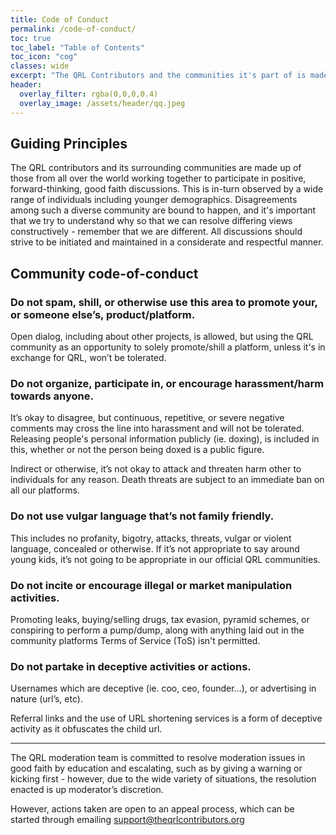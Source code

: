 ```yaml
---
title: Code of Conduct
permalink: /code-of-conduct/
toc: true
toc_label: "Table of Contents"
toc_icon: "cog"
classes: wide
excerpt: "The QRL Contributors and the communities it's part of is made up of individuals from all over the world. It's important to remember and embrace the different backgrounds we all come from as a strength of diversity."
header:
  overlay_filter: rgba(0,0,0,0.4)
  overlay_image: /assets/header/qq.jpeg
---
```


## Guiding Principles

The QRL contributors and its surrounding communities are made up of those from all over the world working together to participate in positive, forward-thinking, good faith discussions. This is in-turn observed by a wide range of individuals including younger demographics. Disagreements among such a diverse community are bound to happen, and it's important that we try to understand why so that we can resolve differing views constructively - remember that we are different. All discussions should strive to be initiated and maintained in a considerate and respectful manner.

## Community code-of-conduct

### Do not spam, shill, or otherwise use this area to promote your, or someone else’s, product/platform. 

Open dialog, including about other projects, is allowed, but using the QRL community as an opportunity to solely promote/shill a platform, unless it's in exchange for QRL, won’t be tolerated. 

### Do not organize, participate in, or encourage harassment/harm towards anyone. 

It’s okay to disagree, but continuous, repetitive, or severe negative comments may cross the line into harassment and will not be tolerated. Releasing people's personal information publicly (ie. doxing), is included in this, whether or not the person being doxed is a public figure.

Indirect or otherwise, it’s not okay to attack and threaten harm other to individuals for any reason. Death threats are subject to an immediate ban on all our platforms.

### Do not use vulgar language that’s not family friendly. 

This includes no profanity, bigotry, attacks, threats, vulgar or violent language, concealed or otherwise. If it’s not appropriate to say around young kids, it’s not going to be appropriate in our official QRL communities.

### Do not incite or encourage illegal or market manipulation activities. 

Promoting leaks, buying/selling drugs, tax evasion, pyramid schemes, or conspiring to perform a pump/dump, along with anything laid out in the community platforms Terms of Service (ToS) isn't permitted.

### Do not partake in deceptive activities or actions. 

Usernames which are deceptive (ie. coo, ceo, founder…), or advertising in nature (url’s, etc).

Referral links and the use of URL shortening services is a form of deceptive activity as it obfuscates the child url.

---

The QRL moderation team is committed to resolve moderation issues in good faith by education and escalating, such as by giving a warning or kicking first - however, due to the wide variety of situations, the resolution enacted is up moderator’s discretion.

However, actions taken are open to an appeal process, which can be started through emailing [support@theqrlcontributors.org](mailto:support@theqrlcontributors.org)